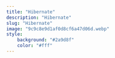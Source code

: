 ```yaml
---
title: "Hibernate"
description: "Hibernate"
slug: "Hibernate"
image: "9c9c8e9d1af0d8cf6a47d06d.webp"
style:
    background: "#2a9d8f"
    color: "#fff"
---
```

